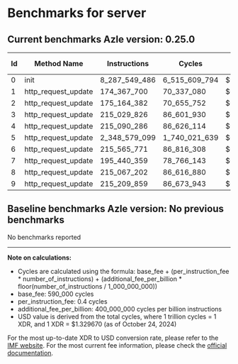 # Benchmarks for server

## Current benchmarks Azle version: 0.25.0

| Id  | Method Name         | Instructions  | Cycles        | USD           | USD/Million Calls |
| --- | ------------------- | ------------- | ------------- | ------------- | ----------------- |
| 0   | init                | 8_287_549_486 | 6_515_609_794 | $0.0086636109 | $8_663.61         |
| 1   | http_request_update | 174_367_700   | 70_337_080    | $0.0000935251 | $93.52            |
| 2   | http_request_update | 175_164_382   | 70_655_752    | $0.0000939488 | $93.94            |
| 3   | http_request_update | 215_029_826   | 86_601_930    | $0.0001151520 | $115.15           |
| 4   | http_request_update | 215_090_286   | 86_626_114    | $0.0001151841 | $115.18           |
| 5   | http_request_update | 2_348_579_099 | 1_740_021_639 | $0.0023136546 | $2_313.65         |
| 6   | http_request_update | 215_565_771   | 86_816_308    | $0.0001154370 | $115.43           |
| 7   | http_request_update | 195_440_359   | 78_766_143    | $0.0001047330 | $104.73           |
| 8   | http_request_update | 215_067_202   | 86_616_880    | $0.0001151719 | $115.17           |
| 9   | http_request_update | 215_209_859   | 86_673_943    | $0.0001152477 | $115.24           |

## Baseline benchmarks Azle version: No previous benchmarks

No benchmarks reported

---

**Note on calculations:**

- Cycles are calculated using the formula: base_fee + (per_instruction_fee \* number_of_instructions) + (additional_fee_per_billion \* floor(number_of_instructions / 1_000_000_000))
- base_fee: 590_000 cycles
- per_instruction_fee: 0.4 cycles
- additional_fee_per_billion: 400_000_000 cycles per billion instructions
- USD value is derived from the total cycles, where 1 trillion cycles = 1 XDR, and 1 XDR = $1.329670 (as of October 24, 2024)

For the most up-to-date XDR to USD conversion rate, please refer to the [IMF website](https://www.imf.org/external/np/fin/data/rms_sdrv.aspx).
For the most current fee information, please check the [official documentation](https://internetcomputer.org/docs/current/developer-docs/gas-cost#execution).
